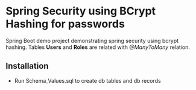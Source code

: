 # Spring Security using BCrypt Hashing for passwords
Spring Boot demo project demonstrating spring security using bcrypt hashing.
Tables **Users** and **Roles** are related with *@ManyToMany* relation.


## Installation
- Run Schema_Values.sql to create db tables and db records


